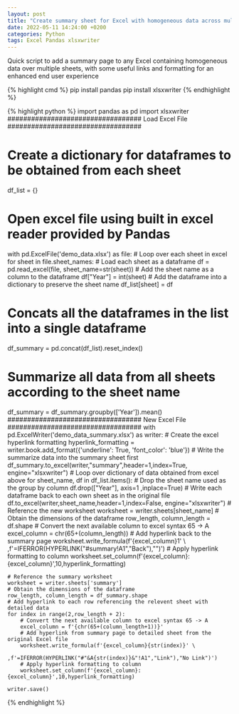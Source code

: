 ```yaml
---
layout: post
title: "Create summary sheet for Excel with homogeneous data across multiple sheets"
date: 2022-05-11 14:24:00 +0200
categories: Python
tags: Excel Pandas xlsxwriter
---
```

Quick script to add a summary page to any Excel containing homogeneous data over multiple sheets, with some useful links and formatting for an enhanced end user experience

{% highlight cmd %}
pip install pandas
pip install xlsxwriter
{% endhighlight %}

{% highlight python %}
import pandas as pd
import xlsxwriter
################################## Load Excel File ##################################
# Create a dictionary for dataframes to be obtained from each sheet
df_list = {}
# Open excel file using built in excel reader provided by Pandas
with pd.ExcelFile('demo_data.xlsx') as file:
    # Loop over each sheet in excel
    for sheet in file.sheet_names:
        # Load each sheet as a dataframe
        df = pd.read_excel(file, sheet_name=str(sheet))
        # Add the sheet name as a column to the dataframe
        df["Year"] = int(sheet)
        # Add the dataframe into a dictionary to preserve the sheet name
        df_list[sheet] = df

# Concats all the dataframes in the list into a single dataframe
df_summary = pd.concat(df_list).reset_index()

# Summarize all data from all sheets according to the sheet name
df_summary = df_summary.groupby(['Year']).mean()
################################## New Excel File ##################################
with pd.ExcelWriter('demo_data_summary.xlsx') as writer:
    # Create the excel hyperlink formatting
    hyperlink_formatting = writer.book.add_format({'underline': True, 'font_color': 'blue'})
    # Write the summarize data into the summary sheet first
    df_summary.to_excel(writer,"summary",header=1,index=True, engine="xlsxwriter")
    # Loop over dictionary of data obtained from excel above
    for sheet_name, df in df_list.items():
        # Drop the sheet name used as the group by column
        df.drop(["Year"], axis=1 ,inplace=True)
        # Write each dataframe back to each own sheet as in the original file
        df.to_excel(writer,sheet_name,header=1,index=False, engine="xlsxwriter")
        # Reference the new worksheet
        worksheet = writer.sheets[sheet_name]
        # Obtain the dimensions of the dataframe
        row_length, column_length = df.shape
        # Convert the next available column to excel syntax 65 -> A
        excel_column = chr(65+(column_length))
        # Add hyperlink back to the summary page
        worksheet.write_formula(f'{excel_column}1' \		,f'=IFERROR(HYPERLINK("#summary!A1","Back"),"")')
        # Apply hyperlink formatting to column
        worksheet.set_column(f'{excel_column}:{excel_column}',10,hyperlink_formatting)

    # Reference the summary worksheet
    worksheet = writer.sheets['summary']
    # Obtain the dimensions of the dataframe
    row_length, column_length = df_summary.shape
    # Add hyperlink to each row referencing the relevent sheet with detailed data
    for index in range(2,row_length + 2):
        # Convert the next available column to excel syntax 65 -> A
        excel_column = f'{chr(65+(column_length+1))}'
        # Add hyperlink from summary page to detailed sheet from the original Excel file
        worksheet.write_formula(f'{excel_column}{str(index)}' \ 
                                ,f'=IFERROR(HYPERLINK("#"&A{str(index)}&"!A1","Link"),"No Link")')
        # Apply hyperlink formatting to column
        worksheet.set_column(f'{excel_column}:{excel_column}',10,hyperlink_formatting)

    writer.save()
{% endhighlight %}


